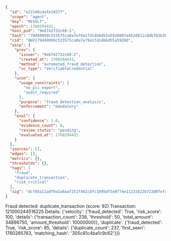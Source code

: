 ```json
{
  "id": "e22140cdafe10377",
  "scope": "agent",
  "key": "RESULT",
  "epoch": 1760294431,
  "host_pid": "9e6742732c60:1",
  "hash": "79d49099c533575ca0a7e79a1fd14b6d55a5926007e452d811c8db703b38dead",
  "cid": "QmV179d49099c533575ca0a7e79a1fd14b6d55a59260",
  "aicp": {
    "prov": {
      "issuer": "9e6742732c60:1",
      "created_at": 1760294431,
      "method": "automated_fraud_detection",
      "vc_type": "VerifiableCredential"
    },
    "ucon": {
      "usage_constraints": [
        "no_pii_export",
        "audit_required"
      ],
      "purpose": "fraud_detection_analysis",
      "enforcement": "mandatory"
    },
    "eval": {
      "confidence": 1.0,
      "evidence_count": 0,
      "review_status": "pending",
      "evaluated_at": 1760294431
    }
  },
  "sources": [],
  "edges": [],
  "metrics": {},
  "thresholds": {},
  "tags": [
    "fraud",
    "duplicate_transaction",
    "risk_critical"
  ],
  "sig": "dcf85a11adf9a1a8aaf251f401cbfc1095df5e8f74e11231622b722d0fefac92"
}
```

Fraud detected: duplicate_transaction (score: 92)
Transaction: 121000244516225
Details: {'velocity': {'fraud_detected': True, 'risk_score': 100, 'details': {'transaction_count': 238, 'threshold': 50, 'total_amount': 34896750, 'amount_threshold': 10000000}}, 'duplicate': {'fraud_detected': True, 'risk_score': 85, 'details': {'duplicate_count': 237, 'first_seen': 1760285763, 'matching_hash': '305c81c4ba1c9c62'}}}